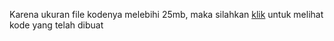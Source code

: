 Karena ukuran file kodenya melebihi 25mb, maka silahkan [klik](https://colab.research.google.com/drive/1WO5tDb-lBmQLBVugoDwD-Y5kSB117f5Y?usp=sharing) untuk melihat kode yang telah dibuat
